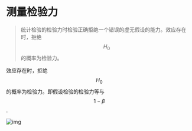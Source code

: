 # 测量检验力

> 统计检验的检验力时检验正确拒绝一个错误的虚无假设的能力。效应存在时，拒绝$$H_0$$的概率为检验力。

效应存在时，拒绝$$H_0$$ 的概率为检验力。即假设检验的检验力等与$$1-\beta$$.

![img](../../../../../Changes729_image/tree/main/ln/假设检验力.png)

